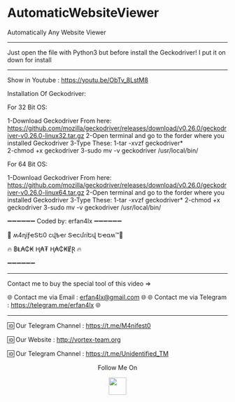 # AutomaticWebsiteViewer
Automatically Any Website Viewer
***
 Just open the file with Python3 but before install the Geckodriver! I put it on down for install
***
Show in Youtube : https://youtu.be/ObTv_8LstM8

Installation Of Geckodriver:

For 32 Bit OS:

1-Download Geckodriver From here: https://github.com/mozilla/geckodriver/releases/download/v0.26.0/geckodriver-v0.26.0-linux32.tar.gz
2-Open terminal and go to the forder where you installed Geckodriver
3-Type These:
 1-tar -xvzf geckodriver*  
 2-chmod +x geckodriver 
 3-sudo mv -v geckodriver /usr/local/bin/ 
 
 For 64 Bit OS:
 
1-Download Geckodriver From here: https://github.com/mozilla/geckodriver/releases/download/v0.26.0/geckodriver-v0.26.0-linux64.tar.gz
2-Open terminal and go to the forder where you installed Geckodriver
3-Type These:
 1-tar -xvzf geckodriver* 
 2-chmod +x geckodriver 
 3-sudo mv -v geckodriver /usr/local/bin/

➖➖➖➖➖➖
Coded by: erfan4lx
➖➖➖➖➖➖

👊 ʍ4ղíƒҽՏԵ0 ϲվҍҽɾ ՏҽϲմɾíԵվ Եҽɑʍ™💪

🔥 ฿Ⱡ₳₵₭ Ⱨ₳₮ Ⱨ₳₵₭ɆⱤ 🔥

➖➖➖➖➖➖


***
Contact me to buy the special tool of this video  =>

🌐   Contact me via Email : erfan4lx@gmail.com 🌐 
🌐   Contact me via Telegram : https://telegram.me/erfan4lx 🌐 
***

🆔 Our Telegram Channel : https://t.me/M4nifest0

🆔 Our Website : http://vortex-team.org

🆔 Our Telegram Channel : https://t.me/Unidentified_TM

<p align="center">
  Follow Me On
</p>
<p align="center">
  <a href="https://www.youtube.com/channel/UCHL7e6sD1eXIBIvjBYnXYEQ/videos?view_as=subscriber">
    <img src="https://www.iconsdb.com/icons/preview/black/youtube-4-xxl.png" width="40" height="40">
  </a>
</p>
